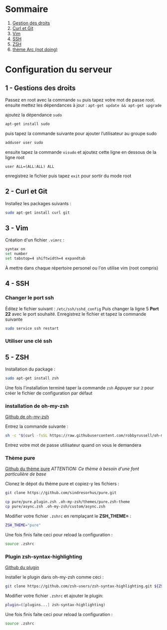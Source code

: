 # Sommaire

 1. [Gestion des droits](https://github.com/Helixar95/doc/blob/master/config_server.md#gestions-des-droits)
 2. [Curl et Git](https://github.com/Helixar95/doc/blob/master/config_server.md#curl-et-git)
 3. [Vim](https://github.com/Helixar95/doc/blob/master/config_server.md#vim)
 4. [SSH](https://github.com/Helixar95/doc/blob/master/config_server.md#ssh)
 5. [ZSH](https://github.com/Helixar95/doc/blob/master/config_server.md#zsh)
 6. [thème Arc (not doing)](https://github.com/Helixar95/doc/blob/master/config_server.md#zsh)

# Configuration du serveur
## 1 - Gestions des droits
Passez en root avec la commande `su` puis tapez votre mot de passe root.
ensuite mettez les dépendances à jour :
 `apt-get update && apt-get upgrade`
 
ajoutez la dépendance `sudo`
```bash
apt-get install sudo
```
puis tapez la commande suivante pour ajouter l’utilisateur au groupe sudo
```bash
adduser user sudo
```
ensuite tapez la commande `visudo` et ajoutez cette ligne en dessous de la ligne root
```
user ALL=(ALL:ALL) ALL
```
enregistrez le fichier puis tapez `exit` pour sortir du mode root

## 2 - Curl et Git

Installez les packages suivants :
```bash
sudo apt-get install curl git
```

## 3 - Vim
Création d'un fichier `.vimrc` :
```bash
syntax on
set number
set tabstop=4 shiftwidth=4 expandtab
```
À mettre dans chaque répertoire personel ou l'on utilise vim (root compris)

## 4 - SSH
### Changer le port ssh
Éditez le fichier suivant : `/etc/ssh/sshd_config`
Puis changer la ligne 5 **Port 22** avec le port souhaité.
Enregistrez le fichier et tapez la commande suivante
```bash
sudo service ssh restart
```

### Utiliser une clé ssh

## 5 - ZSH

Installation du package :
```bash
sudo apt-get install zsh
```

Une fois l'installation terminé taper la commande `zsh`
Appuyer sur `2` pour créer le fichier de configuration par défaut

### installation de oh-my-zsh
[Github de oh-my-zsh](https://github.com/robbyrussell/oh-my-zsh)

Entrez la commande suivante :
```bash
sh -c "$(curl -fsSL https://raw.githubusercontent.com/robbyrussell/oh-my-zsh/master/tools/install.sh)"
```
Entrez votre mot de passe utilisateur quand on vous le demandera

### Thème pure
[Github du thème pure](https://github.com/sindresorhus/pure)
*ATTENTION: Ce thème à besoin d'une font particulière de base*

Clonez le dépot du thème pure et copiez-y les fichiers :
```bash
git clone https://github.com/sindresorhus/pure.git

cp pure/pure.plugin.zsh .oh-my-zsh/themes/pure.zsh-theme
cp pure/async.zsh .oh-my-zsh/custom/async.zsh
```
Modifier votre fichier `.zshrc` en remplaçant le **ZSH_THEME=** :
```bash
ZSH_THEME="pure"
```
Une fois finis faite ceci pour reload la configuration :
```bash
source .zshrc
```

### Plugin zsh-syntax-highlighting
[Github du plugin](https://github.com/zsh-users/zsh-syntax-highlighting)

Installer le plugin dans oh-my-zsh comme ceci :
```bash
git clone https://github.com/zsh-users/zsh-syntax-highlighting.git ${ZSH_CUSTOM:-~/.oh-my-zsh/custom}/plugins/zsh-syntax-highlighting
```
Modifier votre fichier `.zshrc` et ajouter le plugin:
```bash
plugin=([plugins...] zsh-syntax-highlighting)
```
Une fois finis faite ceci pour reload la configuration :
```bash
source .zshrc
```
